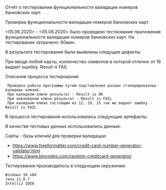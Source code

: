 Отчёт о тестировании функциональности валидации номеров банковских карт.

Проверка функциональности валидации номеров банковских карт.

<05.06.2020> - <05.06.2020> было проведено тестиование приложения функциональности валидации номеров банковских карт. На тестирование затрачено: 60мин.

В результате тестирования были выявлены следущие дефекты:

При вводе любой карты, колличество символов в которой отлично от 16 выдает ошибку.
Result is FAIL

Описание процесса тестирования

     Проверка работы программы путем подставления разных сгенерированных валидных ключей.
     При валидном ключе результат - Result is OK
     При невалидном ключе результат - Result is FAIL
     При валидном ключе состоящим из 12, 19, 15 так же выдает ошибку - Result is FAIL
     
В процессе тестирования использовались следующие артефакты:



В качестве тестовых данных использовались данные:

Сайты - базы ключей для проверки валидации:
* https://www.freeformatter.com/credit-card-number-generator-validator.html
* https://www.bincodes.com/random-creditcard-generator/
        


Тестирование производилось в следующем окружении:

    Windows 10 x64
    Java 11.0.7
    IntelliJ IDEA

